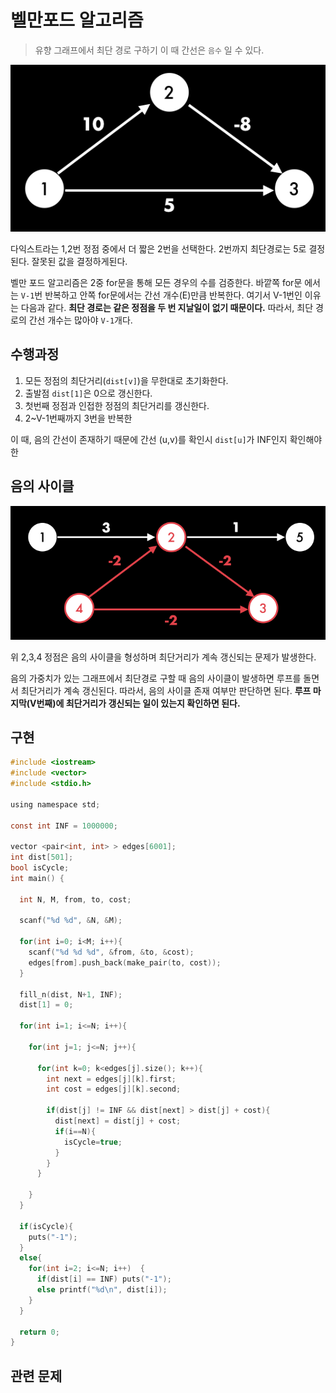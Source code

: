 # 벨만포드 알고리즘

> 유향 그래프에서 최단 경로 구하기
이 때 간선은 `음수` 일 수 있다.

![bellman-ford-1](./../../img/bellman-1.png)

다익스트라는 1,2번 정점 중에서 더 짧은 2번을 선택한다. 2번까지 최단경로는 5로 결정된다.
잘못된 값을 결정하게된다.

벨만 포드 알고리즘은 2중 for문을 통해 모든 경우의 수를 검증한다.
바깥쪽 for문 에서는 `V-1`번 반복하고 안쪽 for문에서는 간선 개수(E)만큼 반복한다.
여기서 V-1번인 이유는 다음과 같다.
**최단 경로는 같은 정점을 두 번 지날일이 없기 때문이다.**
따라서, 최단 경로의 간선 개수는 많아야 `V-1`개다.

## 수행과정

1. 모든 정점의 최단거리(`dist[v]`)을 무한대로 초기화한다.
2. 출발점 `dist[1]`은 0으로 갱신한다.
3. 첫번째 정점과 인접한 정점의 최단거리를 갱신한다.
4. 2~V-1번째까지 3번을 반복한


이 때, 음의 간선이 존재하기 때문에 간선 (u,v)를 확인시 `dist[u]`가 INF인지 확인해야한

## 음의 사이클

![bellman-ford-2](./../../img/bellman-2.png)

위 2,3,4 정점은 음의 사이클을 형성하며 최단거리가 계속 갱신되는 문제가 발생한다.

음의 가중치가 있는 그래프에서 최단경로 구할 때 음의 사이클이 발생하면 루프를 돌면서 최단거리가 계속 갱신된다. 따라서, 음의 사이클 존재 여부만 판단하면 된다.
**루프 마지막(V번째)에 최단거리가 갱신되는 일이 있는지 확인하면 된다.**


## 구현

```C
#include <iostream>
#include <vector>
#include <stdio.h>

using namespace std;

const int INF = 1000000;

vector <pair<int, int> > edges[6001];
int dist[501];
bool isCycle;
int main() {

  int N, M, from, to, cost;

  scanf("%d %d", &N, &M);

  for(int i=0; i<M; i++){
    scanf("%d %d %d", &from, &to, &cost);
    edges[from].push_back(make_pair(to, cost));
  }

  fill_n(dist, N+1, INF);
  dist[1] = 0;

  for(int i=1; i<=N; i++){

    for(int j=1; j<=N; j++){

      for(int k=0; k<edges[j].size(); k++){
        int next = edges[j][k].first;
        int cost = edges[j][k].second;

        if(dist[j] != INF && dist[next] > dist[j] + cost){
          dist[next] = dist[j] + cost;
          if(i==N){
            isCycle=true;
          }
        }
      }

    }
  }

  if(isCycle){
    puts("-1");
  }
  else{
    for(int i=2; i<=N; i++)  {
      if(dist[i] == INF) puts("-1");
      else printf("%d\n", dist[i]);
    }
  }

  return 0;
}
```


## 관련 문제
